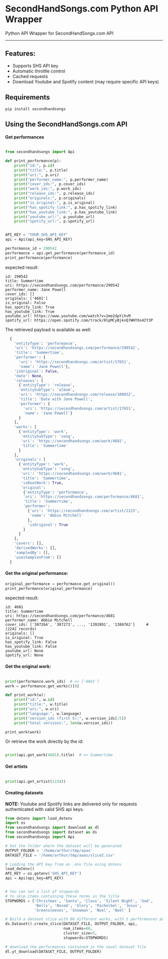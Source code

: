 # SecondHandSongs.com Python API Wrapper

Python API Wrapper for SecondHandSongs.com API



----------------------

## Features:

* Supports SHS API key
* Automatic throttle control
* Cached requests
* Download Youtube and Spotify content (may require specific API keys)


## Requirements

```
pip install secondhandsongs
```


## Using the SecondHandSongs.com API

#### Get performances
```python

from secondhandsongs import Api

def print_performance(p):
    print("id:", p.id)
    print("title:", p.title)
    print("uri:", p.uri)
    print("performer_name:", p.performer_name)
    print("cover_ids:", p.cover_ids)
    print("work_ids:", p.work_ids)
    print("release_ids:", p.release_ids)
    print("originals:", p.originals)
    print("is_original:", p.is_original)
    print("has_spotify_link:", p.has_spotify_link)
    print("has_youtube_link:", p.has_youtube_link)
    print("youtube_url:", p.youtube_url)
    print("spotify_url:", p.spotify_url)


API_KEY = "YOUR_SHS_API_KEY"
api = Api(api_key=SHS_API_KEY)

performance_id = 290542
performance = api.get_performance(performance_id)
print_performance(performance)

```

expected result:

```
id: 290542
title: Summertime
uri: https://secondhandsongs.com/performance/290542
performer_name: Jane Powell
cover_ids: []
originals: ['4681']
is_original: False
has_spotify_link: True
has_youtube_link: True
youtube_url: https://www.youtube.com/watch?v=1me2dpYihvM
spotify_url: https://open.spotify.com/track/0lpMCyBjknQ7WHYXo4IY3P
```

The retrieved payload is available as well:

```python
  {
    'entityType': 'performance',
    'uri': 'https://secondhandsongs.com/performance/290542',
    'title': 'Summertime',
    'performer': {
      'uri': 'https://secondhandsongs.com/artist/17651',
      'name': 'Jane Powell'},
    'isOriginal': False,
    'date': None,
    'releases': [
      {'entityType': 'release',
      'entitySubType': 'album',
      'uri': 'https://secondhandsongs.com/release/100032',
      'title': 'Date with Jane Powell',
      'performer': {
        'uri': 'https://secondhandsongs.com/artist/17651',
        'name': 'Jane Powell'}
      }
    ],
    'works': [
      {'entityType': 'work',
       'entitySubType': 'song',
       'uri': 'https://secondhandsongs.com/work/4681',
       'title': 'Summertime'
      }
    ],
    'originals': [
      {'entityType': 'work',
       'entitySubType': 'song',
       'uri': 'https://secondhandsongs.com/work/4681',
       'title': 'Summertime',
       'isRootWork': True,
       'original':
        {'entityType': 'performance',
        'uri': 'https://secondhandsongs.com/performance/4681',
        'title': 'Summertime',
        'performer':
          {'uri': 'https://secondhandsongs.com/artist/2223',
           'name': 'Abbie Mitchell'
          },
          'isOriginal': True
        }
      }
    ],
    'covers': [],
    'derivedWorks': [],
    'sampledBy': [],
    'usesSamplesFrom': []
  }

```

#### Get the original performance:

```python
original_performance = performance.get_original()
print_performance(original_performance)
```

expected result:

```
id: 4681
title: Summertime
uri: https://secondhandsongs.com/performance/4681
performer_name: Abbie Mitchell
cover_ids: ['307264', '307273', ..., '1392891', '1388762']     #  (2242 records)
originals: []
is_original: True
has_spotify_link: False
has_youtube_link: False
youtube_url: None
spotify_url: None
```

#### Get the original work:
```python

print(performance.work_ids)  # => ['4681']
work = performance.get_works()[0]

def print_work(w):
    print("id:", w.id)
    print("title:", w.title)
    print("uri:", w.uri)
    print("language:", w.language)
    print("version_ids (first 5):", w.version_ids[:5])
    print("total versions:", len(w.version_ids))

print_work(work)
```

Or retrieve the work directly by the id:

```python

print(api.get_work(4681).title)  # => Summertime

```



#### Get artists
```python

print(api.get_artist(1234))

```


#### Creating datasets

**NOTE:** Youtube and Spotify links are delivered only for requests
authenticated with valid SHS api keys.


```python
from dotenv import load_dotenv
import os
from secondhandsongs import download as dl
from secondhandsongs import dataset as ds
from secondhandsongs import Api

# Set the folder where the dataset will be generated
OUTPUT_FOLDER = '/home/arthur/tmp/aaas'
DATASET_FILE = '/home/arthur/tmp/aaas/slice2.csv'

# Loading the API key from an .env file using dotenv
load_dotenv()
API_KEY = os.getenv('SHS_API_KEY')
api = Api(api_key=API_KEY)


# You can set a list of stopwords
# to skip items containing these terms in the title
STOPWORDS = ['Christmas', 'Santa', 'Claus', 'Silent Night', 'God',
             'Bells', 'Nosed', 'Glory', 'Pachelbel', 'Jesus',
             'Greensleeves', 'Snowman', 'Noel', 'Noël' ]

# Build a dataset slice with 80 different works, with 5 performances per work
ds.Dataset().create_slice(DATASET_FILE, OUTPUT_FOLDER, api,
                          num_items=80,
                          cluster_size=5,
                          stopwords=STOPWORDS)

# download the performances contained in the novel dataset file
dl.yt_download(DATASET_FILE, OUTPUT_FOLDER)
```

